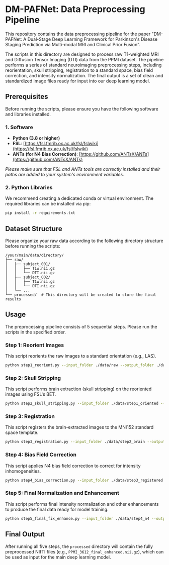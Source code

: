 # DM-PAFNet: Data Preprocessing Pipeline

This repository contains the data preprocessing pipeline for the paper "DM-PAFNet: A Dual-Stage Deep Learning Framework for Parkinson's Disease Staging Prediction via Multi-modal MRI and Clinical Prior Fusion".

The scripts in this directory are designed to process raw T1-weighted MRI and Diffusion Tensor Imaging (DTI) data from the PPMI dataset. The pipeline performs a series of standard neuroimaging preprocessing steps, including reorientation, skull stripping, registration to a standard space, bias field correction, and intensity normalization. The final output is a set of clean and standardized image files ready for input into our deep learning model.

## Prerequisites

Before running the scripts, please ensure you have the following software and libraries installed.

### 1. Software

* **Python (3.8 or higher)**
* **FSL**: [https://fsl.fmrib.ox.ac.uk/fsl/fslwiki](https://fsl.fmrib.ox.ac.uk/fsl/fslwiki)
* **ANTs (for N4 Bias Correction)**: [https://github.com/ANTsX/ANTs](https://github.com/ANTsX/ANTs)

*Please make sure that FSL and ANTs tools are correctly installed and their paths are added to your system's environment variables.*

### 2. Python Libraries

We recommend creating a dedicated conda or virtual environment. The required libraries can be installed via pip:

```bash
pip install -r requirements.txt
```

## Dataset Structure

Please organize your raw data according to the following directory structure before running the scripts:

```
/your/main/data/directory/
├── raw/
│   ├── subject_001/
│   │   ├── T1w.nii.gz
│   │   └── DTI.nii.gz
│   ├── subject_002/
│   │   ├── T1w.nii.gz
│   │   └── DTI.nii.gz
│   └── ...
└── processed/  # This directory will be created to store the final results
```

## Usage

The preprocessing pipeline consists of 5 sequential steps. Please run the scripts in the specified order.

### Step 1: Reorient Images

This script reorients the raw images to a standard orientation (e.g., LAS).

```bash
python step1_reorient.py --input_folder ./data/raw --output_folder ./data/step1_oriented
```

### Step 2: Skull Stripping

This script performs brain extraction (skull stripping) on the reoriented images using FSL's BET.

```bash
python step2_skull_stripping.py --input_folder ./data/step1_oriented --output_folder ./data/step2_brain
```

### Step 3: Registration

This script registers the brain-extracted images to the MNI152 standard space template.

```bash
python step3_registration.py --input_folder ./data/step2_brain --output_folder ./data/step3_registered --template_path /path/to/your/MNI152_template.nii.gz
```

### Step 4: Bias Field Correction

This script applies N4 bias field correction to correct for intensity inhomogeneities.

```bash
python step4_bias_correction.py --input_folder ./data/step3_registered --output_folder ./data/step4_n4
```

### Step 5: Final Normalization and Enhancement

This script performs final intensity normalization and other enhancements to produce the final data ready for model training.

```bash
python step5_final_fix_enhance.py --input_folder ./data/step4_n4 --output_folder ./data/processed
```

## Final Output

After running all five steps, the `processed` directory will contain the fully preprocessed NIfTI files (e.g., `PPMI_3612_final_enhanced.nii.gz`), which can be used as input for the main deep learning model.
````